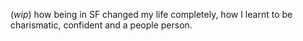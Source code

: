 (*wip*) how being in SF changed my life completely, how I learnt to be charismatic, confident and a people person.